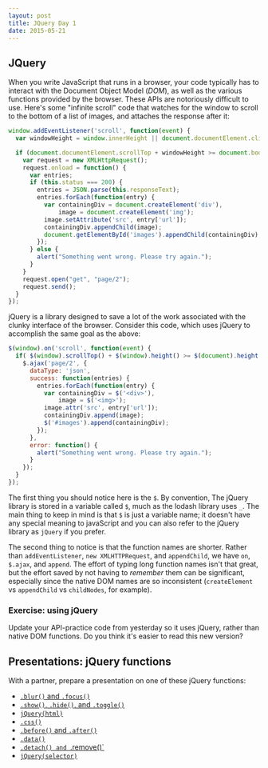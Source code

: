 ```yaml
---
layout: post
title: JQuery Day 1
date: 2015-05-21
---
```


## JQuery

When you write JavaScript that runs in a browser, your code typically has to interact with the Document Object Model (_DOM_), as well as the various functions provided by the browser. These APIs are notoriously difficult to use. Here's some "infinite scroll" code that watches for the window to scroll to the bottom of a list of images, and attaches the response after it:

```JavaScript
window.addEventListener('scroll', function(event) {
  var windowHeight = window.innerHeight || document.documentElement.clientHeight;

  if (document.documentElement.scrollTop + windowHeight >= document.body.offsetHeight) {
    var request = new XMLHttpRequest();
    request.onload = function() {
      var entries;
      if (this.status === 200) {
        entries = JSON.parse(this.responseText);
        entries.forEach(function(entry) {
          var containingDiv = document.createElement('div'),
              image = document.createElement('img');
          image.setAttribute('src', entry['url']);
          containingDiv.appendChild(image);
          document.getElementById('images').appendChild(containingDiv);
        });
      } else {
        alert("Something went wrong. Please try again.");
      }
    }
    request.open("get", "page/2");
    request.send();
  }
});
```

jQuery is a library designed to save a lot of the work associated with the clunky interface of the browser. Consider this code, which uses jQuery to accomplish the same goal as the above:

```JavaScript
$(window).on('scroll', function(event) {
  if( $(window).scrollTop() + $(window).height() >= $(document).height()) {
    $.ajax('page/2', {
      dataType: 'json',
      success: function(entries) {
        entries.forEach(function(entry) {
          var containingDiv = $('<div>'),
              image = $('<img>');
          image.attr('src', entry['url']);
          containingDiv.append(image);
          $('#images').append(containingDiv);
        });
      },
      error: function() {
        alert("Something went wrong. Please try again.");
      }
    });
  }
});
```

The first thing you should notice here is the `$`. By convention, The jQuery library is stored in a variable called `$`, much as the lodash library uses `_`. The main thing to keep in mind is that `$` is just a variable name; it doesn't have any special meaning to javaScript and you can also refer to the jQuery library as `jQuery` if you prefer.

The second thing to notice is that the function names are shorter. Rather than `addEventListener`, `new XMLHTTPRequest`, and `appendChild`, we have `on`, `$.ajax`, and `append`. The effort of typing long function names isn't that great, but the effort saved by not having to _remember_ them can be significant, especially since the native DOM names are so inconsistent (`createElement` vs `appendChild` vs `childNodes`, for example).

### Exercise: using jQuery

Update your API-practice code from yesterday so it uses jQuery, rather than native DOM functions. Do you think it's easier to read this new version?

## Presentations: jQuery functions

With a partner, prepare a presentation on one of these jQuery functions:

* [`.blur()` and `.focus()`](https://api.jquery.com/blur/)
* [`.show()`, `.hide()`, and `.toggle()`](https://api.jquery.com/show/)
* [`jQuery(html)`](https://api.jquery.com/jquery/#jQuery2)
* [`.css()`](https://api.jquery.com/css/)
* [`.before()` and `.after()`](https://api.jquery.com/before/)
* [`.data()`](https://api.jquery.com/data/)
* [`.detach() and `.remove()`](https://api.jquery.com/detach/)
* [`jQuery(selector)`](https://api.jquery.com/jquery/#jQuery1)
